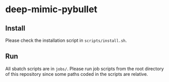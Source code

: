 # deep-mimic-pybullet

## Install

Please check the installation script in `scripts/install.sh`.

## Run

All sbatch scripts are in `jobs/`.
Please run job scripts from the root directory of this repository since some paths coded in the scripts are relative.
